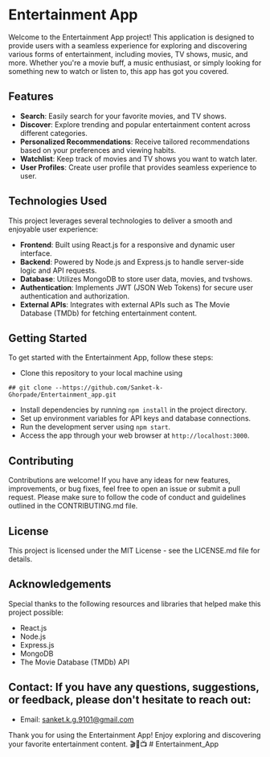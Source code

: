 # Entertainment App

Welcome to the Entertainment App project! This application is designed to provide users with a seamless experience for exploring and discovering various forms of entertainment, including movies, TV shows, music, and more. Whether you're a movie buff, a music enthusiast, or simply looking for something new to watch or listen to, this app has got you covered.

## Features

- **Search**: Easily search for your favorite movies, and TV shows.
- **Discover**: Explore trending and popular entertainment content across different categories.
- **Personalized Recommendations**: Receive tailored recommendations based on your preferences and viewing habits.
- **Watchlist**: Keep track of movies and TV shows you want to watch later.
- **User Profiles**: Create user profile that provides seamless experience to user.

## Technologies Used

This project leverages several technologies to deliver a smooth and enjoyable user experience:

- **Frontend**: Built using React.js for a responsive and dynamic user interface.
- **Backend**: Powered by Node.js and Express.js to handle server-side logic and API requests.
- **Database**: Utilizes MongoDB to store user data, movies, and tvshows.
- **Authentication**: Implements JWT (JSON Web Tokens) for secure user authentication and authorization.
- **External APIs**: Integrates with external APIs such as The Movie Database (TMDb) for fetching entertainment content.

## Getting Started

To get started with the Entertainment App, follow these steps:

- Clone this repository to your local machine using

```
## git clone --https://github.com/Sanket-k-Ghorpade/Entertainment_app.git
```

- Install dependencies by running `npm install` in the project directory.
- Set up environment variables for API keys and database connections.
- Run the development server using `npm start`.
- Access the app through your web browser at `http://localhost:3000`.

## Contributing

Contributions are welcome! If you have any ideas for new features, improvements, or bug fixes, feel free to open an issue or submit a pull request. Please make sure to follow the code of conduct and guidelines outlined in the CONTRIBUTING.md file.

## License

This project is licensed under the MIT License - see the LICENSE.md file for details.

## Acknowledgements

Special thanks to the following resources and libraries that helped make this project possible:

- React.js
- Node.js
- Express.js
- MongoDB
- The Movie Database (TMDb) API

## Contact: If you have any questions, suggestions, or feedback, please don't hesitate to reach out:

- Email: sanket.k.g.9101@gmail.com

Thank you for using the Entertainment App! Enjoy exploring and discovering your favorite entertainment content. 🎬🎵📺
#   E n t e r t a i n m e n t _ A p p  
 